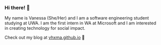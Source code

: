 ### Hi there! 💃

My name is Vanessa (She/Her) and I am a software engineering student studying at UWA. I am the first intern in WA at Microsoft and I am interested in creating technology for social impact.

Check out my blog at [vhxma.github.io](vhxma.github.io) 🚀

<!--
**vhxma/vhxma** is a ✨ _special_ ✨ repository because its `README.md` (this file) appears on your GitHub profile.

Here are some ideas to get you started:

- 🔭 I’m currently working on ...
- 🌱 I’m currently learning ...
- 👯 I’m looking to collaborate on ...
- 🤔 I’m looking for help with ...
- 💬 Ask me about ...
- 📫 How to reach me: ...
- 😄 Pronouns: ...
- ⚡ Fun fact: ...
-->
